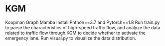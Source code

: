 # KGM
Koopman Graph Mamba
Install Phthon==3.7 and Pytorch==1.8
Run train.py to parse the characteristics of high-speed traffic flow, and analyze the data related to traffic flow through KGM to decide whether to activate the emergency lane.
Run visual.py to visualize the data distribution.
